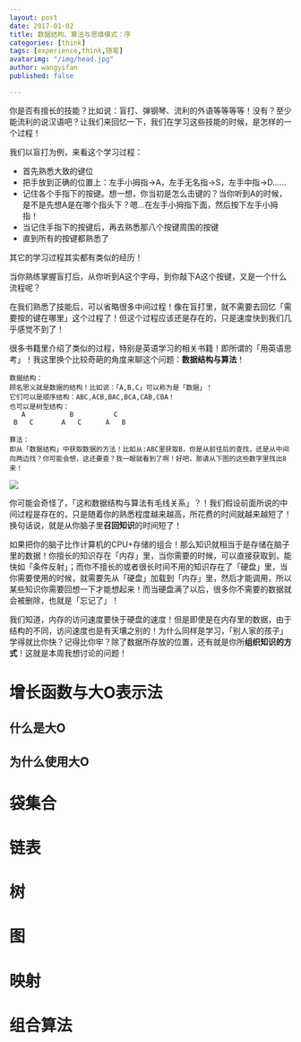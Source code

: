 ```yaml
---
layout: post
date: 2017-01-02
title: 数据结构、算法与思维模式：序
categories: [think]
tags: [experience,think,随笔]
avatarimg: "/img/head.jpg"
author: wangyifan
published: false

---
```


你是否有擅长的技能？比如说：盲打、弹钢琴、流利的外语等等等等！没有？至少能流利的说汉语吧？让我们来回忆一下，我们在学习这些技能的时候，是怎样的一个过程！

我们以盲打为例，来看这个学习过程：

- 首先熟悉大致的键位
- 把手放到正确的位置上：左手小拇指->A，左手无名指->S，左手中指->D......
- 记住各个手指下的按键。想一想，你当初是怎么击键的？当你听到A的时候，是不是先想A是在哪个指头下？嗯...在左手小拇指下面，然后按下左手小拇指！
- 当记住手指下的按键后，再去熟悉那八个按键周围的按键
- 直到所有的按键都熟悉了

其它的学习过程其实都有类似的经历！

当你熟练掌握盲打后，从你听到A这个字母，到你敲下A这个按键，又是一个什么流程呢？

在我们熟悉了技能后，可以省略很多中间过程！像在盲打里，就不需要去回忆「需要按的键在哪里」这个过程了！但这个过程应该还是存在的，只是速度快到我们几乎感觉不到了！

很多书籍里介绍了类似的过程，特别是英语学习的相关书籍！即所谓的「用英语思考」！我这里换个比较奇葩的角度来聊这个问题：**数据结构与算法**！

```
数据结构：
顾名思义就是数据的结构！比如说：「A,B,C」可以称为是「数据」！
它们可以是顺序结构：ABC,ACB,BAC,BCA,CAB,CBA！
也可以是树型结构：
   A           B          C
 B   C       A   C      A   B
```

```
算法：
即从「数据结构」中获取数据的方法！比如从:ABC里获取B，你是从前往后的查找，还是从中间向两边找？你可能会想，这还要查？我一眼就看到了啊！好吧，那请从下图的这些数字里找出8来！
```

![](/assets/think/mind/89.jpg)

你可能会奇怪了，「这和数据结构与算法有毛线关系」？！我们假设前面所说的中间过程是存在的，只是随着你的熟悉程度越来越高，所花费的时间就越来越短了！换句话说，就是从你脑子里**召回知识**的时间短了！

如果把你的脑子比作计算机的CPU+存储的组合！那么知识就相当于是存储在脑子里的数据！你擅长的知识存在「内存」里，当你需要的时候，可以直接获取到，能快如「条件反射」；而你不擅长的或者很长时间不用的知识存在了「硬盘」里，当你需要使用的时候，就需要先从「硬盘」加载到「内存」里，然后才能调用，所以某些知识你需要回想一下才能想起来！而当硬盘满了以后，很多你不需要的数据就会被删除，也就是「忘记了」！

我们知道，内存的访问速度要快于硬盘的速度！但是即使是在内存里的数据，由于结构的不同，访问速度也是有天壤之别的！为什么同样是学习，「别人家的孩子」学得就比你快？记得比你牢？除了数据所存放的位置，还有就是你所**组织知识的方式**！这就是本周我想讨论的问题！

# 增长函数与大O表示法

## 什么是大O
## 为什么使用大O

# 袋集合

# 链表

# 树

# 图

# 映射

# 组合算法
